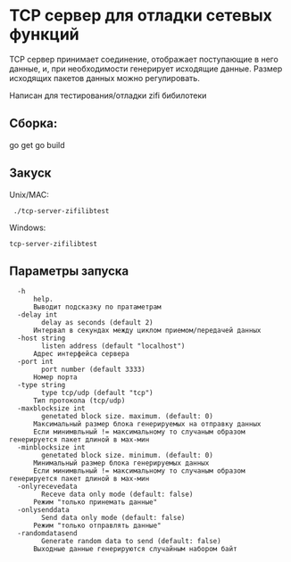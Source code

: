 # TCP сервер для отладки сетевых функций

TCP сервер принимает соединение, отображает поступающие в него данные, и, при необходимости генерирует исходящие данные.
Размер исходящих пакетов данных можно регулировать.

Написан для тестирования/отладки zifi бибилотеки

## Сборка:
 go get
 go build

## Закуск
Unix/MAC:
```
 ./tcp-server-zifilibtest
```
Windows:
```
tcp-server-zifilibtest
```

## Параметры запуска

```
  -h
      help.
      Выводит подсказку по пратаметрам
  -delay int
    	delay as seconds (default 2)
      Интервал в секундах между циклом приемом/передачей данных
  -host string
    	listen address (default "localhost")
      Адрес интерфейса сервера
  -port int
    	port number (default 3333)
      Номер порта
  -type string
    	type tcp/udp (default "tcp")
      Тип протокола (tcp/udp)
  -maxblocksize int
    	genetated block size. maximum. (default: 0)
      Максимальный размер блока генерируемых на отправку данных
      Если минимвльный != максимальному то случаным образом генерируется пакет длиной в мах-мин
  -minblocksize int
    	genetated block size. minimum. (default: 0)
      Минимальный размер блока генерируемых данных
      Если минимвльный != максимальному то случаным образом генерируется пакет длиной в мах-мин
  -onlyrecevedata
    	Receve data only mode (default: false)
      Режим "только принемать данные"
  -onlysenddata
    	Send data only mode (default: false)
      Режим "только отправлять данные"
  -randomdatasend
    	Generate random data to send (default: false)
      Выходные данные генерируются случайным набором байт

```
